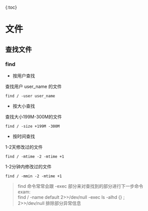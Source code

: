 {:toc}

# 文件
## 查找文件
### find
* 按用户查找

查找用户 user_name 的文件

`find / -user user_name`

* 按大小查找

查找大小199M-300M的文件

`find / -size +199M -300M`

* 按时间查找

1-2天修改过的文件

`find / -mtime -2 -mtime +1`

1-2分钟内修改过的文件

`find / -mmin -2 -mtime +1`

> find 命令常常会跟 -exec 部分来对查找到的部分进行下一步命令<br>
> exam:<br>
> find / -name default 2>>/dev/null -exec ls -alhd {} \; <br>
> 2>>/dev/null 排除部分异常信息


